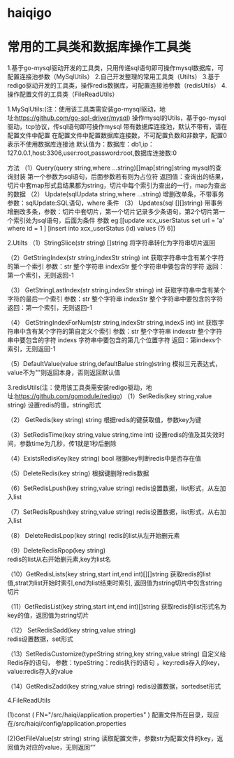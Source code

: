 # haiqigo
# 常用的工具类和数据库操作工具类
1.基于go-mysql驱动开发的工具类，只用传递sql语句即可操作mysql数据库，可配置连接池参数（MySqlUtils）
2.自己开发整理的常用工具类（Utilts）
3.基于redigo驱动开发的工具类，操作redis数据库，可配置连接池参数（redisUtils）
4.操作配置文件的工具类（FileReadUtils）



1.MySqlUtils:(注：使用该工具类需安装go-mysql驱动，地址:https://github.com/go-sql-driver/mysql)
操作mysql的Utils，基于go-mysql驱动，tcp协议，传sql语句即可操作mysql
带有数据库连接池，默认不带有，请在配置文件中配置
在配置文件中配置数据库连接数，不可配置负数和非数字，配置0表示不使用数据库连接池
默认值为：数据库：db1,ip：127.0.0.1,host:3306,user:root,password:root,数据库连接数:0

方法
（1）Query(query string,where ...string)[]map[string]string 
mysql的查询封装
第一个参数为sql语句，后面参数若有则为占位符
返回值：查询出的结果，切片中套map形式且结果都为string，切片中每个索引为查出的一行，map为查出的数据
（2） Update(sqlUpdata string,where ...string) 
增删改单条，不带事务
参数：sqlUpdate:SQL语句，where 条件
（3） Updates(sql [][]string) 
带事务
增删改多条，参数：切片中套切片，第一个切片记录多少条语句，第2个切片第一个索引处为sql语句，后面为条件
参数 eg:[[update xcx_userStatus set url = 'a' where id = 1 ] [insert into xcx_userStatus (id) values (?)    6]]
 
 
 2.Utilts
（1）StringSlice(str string) []string 
将字符串转化为字符串切片返回

（2）GetStringIndex(str string,indexStr string) int
获取字符串中含有某个字符的第一个索引
参数：str 整个字符串
     indexStr 整个字符串中要包含的字符
返回：第一个索引，无则返回-1

（3） GetStringLastIndex(str string,indexStr string) int
获取字符串中含有某个字符的最后一个索引
参数：str 整个字符串
     indexStr 整个字符串中要包含的字符
返回：第一个索引，无则返回-1

（4） GetStringIndexForNum(str string,indexStr string,indexS int) int 
获取字符串中含有某个字符的第自定义个索引
参数：str 整个字符串
     indexstr 整个字符串中要包含的字符
	 indexs  字符串中要包含的第几个位置字符
返回：第indexs个索引，无则返回-1

（5）DefaultValue(value string,defaultBalue string)string
模拟三元表达式，value不为""则返回本身，否则返回默认值


3.redisUtils(注：使用该工具类需安装redigo驱动，地址:https://github.com/gomodule/redigo)
（1）SetRedis(key string,value string)
设置redis的值，string形式

（2） GetRedis(key string) string
根据redis的键获取值，参数key为键

（3）SetRedisTime(key string,value string,time int)
设置redis的值及其失效时间，参数time为几秒，传1就是1秒后删除
 
（4）ExistsRedisKey(key string) bool 
根据key判断redis中是否存在值

（5）DeleteRedis(key string)
根据键删除redis数据

（6）SetRedisLpush(key string,value string) 
redis设置数据，list形式，从左加入list

（7）SetRedisRpush(key string,value string) 
redis设置数据，list形式，从右加入list

（8） DeleteRedisLpop(key string) 
redis的list从左开始删元素

（9）DeleteRedisRpop(key string)  
redis的list从右开始删元素,key为list名
 
 （10）GetRedisLists(key string,start int,end int)[][]string 
 获取redis的list 值,strat为list开始时索引,end为list结束时索引,
返回值为string切片中包含string切片

（11）GetRedisList(key string,start int,end int)[]string 
获取redis的list形式名为key的值，返回值为string切片

（12） SetRedisSadd(key string,value string)  
redis设置数据，set形式

（13）SetRedisCustomize(typeString string,key string,value string) 
自定义给Redis存的语句，
参数：typeString：redis执行的语句 ，key:redis存入的key，value:redis存入的value

（14）GetRedisZadd(key string,value string)
redis设置数据，sortedset形式

4.FileReadUtils

(1)const (
	FN="/src/haiqi/application.properties"
)
配置文件所在目录，现应在/src/haiqi/config/application.properties

(2)GetFileValue(str string) string
读取配置文件，参数str为配置文件的key，返回值为对应的value，无则返回“”
 
 









